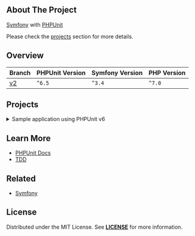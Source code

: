 ## About The Project
[Symfony][symfony_website] with [PHPUnit][phpunit_website]

Please check the [projects](#projects) section for more details.

## Overview
| Branch   | PHPUnit Version | Symfony Version | PHP Version |
|----------|-----------------|-----------------|-------------|
| [v2][v2] | `^6.5`          | `^3.4`          | `^7.0`      |


## Projects
<details><summary>Sample application using PHPUnit v6</summary>  
<p>  

<img
src="x"
alt="x"
width="50%"
/>

**Resources:**
- [PHPUnit (Legacy): Testing with a Bite](https://symfonycasts.com/screencast/phpunit-legacy)
  <br/>


#### Installation
```bash
git clone git@github.com:habibun/symfony-phpunit.git
cd symfony-phpunit
git checkout v2
symfony composer install
symfony server:start
```

</p>
</details>


## Learn More
- [PHPUnit Docs][phpunit_docs]
- [TDD](https://en.wikipedia.org/wiki/Test-driven_development)


## Related
- [Symfony](https://github.com/habibun/symfony)


## License
Distributed under the MIT License. See **[LICENSE][license]** for more information.



[//]: # (Links)
[license]: https://github.com/habibun/symfony-phpunit/blob/main/LICENSE
[symfony_website]: https://symfony.com/

[phpunit_website]: https://phpunit.de/index.html
[phpunit_docs]: https://phpunit.de/documentation.html

[v2]: https://github.com/habibun/symfony-phpunit/tree/v6
[v2_tt]: https://github.com/habibun/symfony-phpunit/tree/v6 "Sample application using PHPUnit v6"
